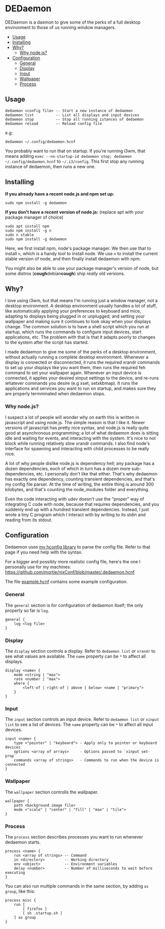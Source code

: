 # DEDaemon

DEDaemon is a daemon to give some of the perks of a full desktop environment to
those of us running window managers.

<!-- toc -->

- [Usage](#usage)
- [Installing](#installing)
- [Why?](#why)
  * [Why node.js?](#why-nodejs)
- [Configuration](#configuration)
  * [General](#general)
  * [Display](#display)
  * [Input](#input)
  * [Wallpaper](#wallpaper)
  * [Process](#process)

<!-- tocstop -->

## Usage

```
dedaemon <config file> -- Start a new instance of dedaemon
dedaemon list          -- List all displays and input devices
dedaemon stop          -- Stop all running istances of dedaemon
dedaemon reload        -- Reload config file
```

e.g:

`dedaemon ~/.config/dedaemon.hcnf`

You probably want to run that on startup. If you're running i3wm, that means
adding `exec --no-startup-id dedaemon stop; dedaemon ~/.config/dedaemon.hcnf` to
`~/.i3/config`. This first stop any running instance of dedaemon, then runs a
new one.

## Installing

**If you already have a recent node.js and npm set up:**

```
sudo npm install -g dedaemon
```

**If you don't have a recent version of node.js:** (replace apt with your
package manager of choice)

```
sudo apt install npm
sudo npm install -g n
sudo n stable
sudo npm install -g dedaemon
```

Here, we first install npm, node's package manager. We then use that to install
`n`, which is a handy tool to install node. We use `n` to install the
current stable version of node, and then finally install dedaemon with npm.

You might also be able to use your package manager's version of node, but some
distros (**cough**debian**cough**) ship _really_ old versions.

## Why?

I love using i3wm, but that means I'm running just a window manager, not a
desktop environment. A desktop environment usually handles a lot of stuff, like
automatically applying your preferences to keyboard and mice, adapting to
displays being plugged in or unplugged, and setting your wallpaper and making
sure it continues to look okay when your displays change. The common solution
is to have a shell script which you run at startup, which runs the commands to
configure input devices, start applications, etc. The problem with that is that
it adapts poorly to changes to the system after the script has started.

I made dedaemon to give me some of the perks of a desktop environment, without
actually running a complete desktop environment. Whenever a display is
connected or disconnected, it runs the required xrandr commands to set up your
displays like you want them, then runs the required feh command to set your
wallpaper again. Whenever an input device is connected, it applies your desired
xinput settings to the device, and re-runs whatever commands you desire
(e.g xset, setxkbmap). It runs the applications and services you want to run on
startup, and makes sure they are properly termminated when dedaemon stops.

### Why node.js?

I suspect a lot of people will wonder why on earth this is written in
javascript and using node.js. The simple reason is that I like it. Newer
versions of javascript has pretty nice syntax, and node.js is really quite good
at asynchronous programming; a lot of what dedaemon does is sitting idle and
waiting for events, and interacting with the system. It's nice to not block
while running relatively slow xrandr commands. I also find node's interface for
spawning and interacting with child processes to be really nice.

A lot of why people dislike node.js is dependency hell; any package has a dozen
dependencies, eoch of which in turn has a dozen more sub-dependencies, etc. I
personally don't like that either. That's why dedaemon has exactly one
dependency, counting transient dependencies, and that's my config file parser.
At the time of writing, the entire thing is around 300 kilobytes, and that's
counting the node\_modules folder and everything. 

Even the code interacting with udev doesn't use the "proper" way of integrating
C code with node, because that requires dependencies, and you suddenly end up
with a hundred transient dependencies. Instead, I just wrote a tiny C program
which I interact with by writing to its stdin and reading from its stdout.

## Configuration

Dedaemon uses [my hconfig library](https://github.com/mortie/hconfig#syntax)
to parse the config file. Refer to that page if you need help with the syntax.

For a bigger and possibly more realistic config file, here's the one I
personally use for my machines:
https://github.com/mortie/nixConf/blob/master/.dedaemon.hcnf

The file
[example.hcnf](https://git.mort.coffee/mort/dedaemon/src/master/example.hcnf)
contains some example configuration.

### General

The `general` section is for configuration of dedaemon itself; the only
property so far is `log`.

```
general {
	log <log file>
}
```

### Display

The `display` section controls a display. Refer to `dedaemon list` or `xrandr`
to see what values are available. The `name` property can be `*` to affect all
displays.

```
display <name> {
	mode <string | "max">
	rate <number | "max">
	where {
		<left-of | right-of | above | below> <name | "primary">
	}
}
```

### Input

The `input` section controls an input device. Refer to `dedaemon list` or
`xinput list` to see a list of devices. The `name` property can be `*` to
affect all input devices.

```
input <name> {
	type <"pointer" | "keyboard"> - Apply only to pointer or keyboard devices
	options <array of arrays>     - Options passed to `xinput set-prop`
	commands <array of strings>   - Commands to run when the device is connected
}
```

### Wallpaper

The `wallpaper` section controlls the wallpaper.

```
wallpaper {
	path <background image file>
	mode <"scale" | "center" | "fill" | "max" | "tile">
}
```

### Process

The `process` section describes processes you want to run whenever dedaemon
starts.

```
process <name> {
	run <array of strings> -- Command
	in <directory>         -- Working directory
	env <object>           -- Environment variables
	delay <number>         -- Number of milliseconds to wait before executing
}
```

You can also run multiple commands in the same section, by adding `as group`,
like this:

```
process misc {
	run [
		[ firefox ]
		[ sh .startup.sh ]
	] as group
}
```

